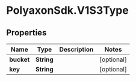 # PolyaxonSdk.V1S3Type

## Properties
Name | Type | Description | Notes
------------ | ------------- | ------------- | -------------
**bucket** | **String** |  | [optional] 
**key** | **String** |  | [optional] 


